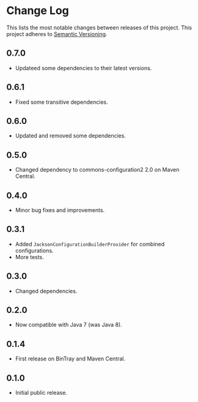 # Change Log
This lists the most notable changes between releases of this project.
This project adheres to [Semantic Versioning](http://semver.org/).

## 0.7.0

* Updateed some dependencies to their latest versions.

## 0.6.1

* Fixed some transitive dependencies.

## 0.6.0

* Updated and removed some dependencies.

## 0.5.0

* Changed dependency to commons-configuration2 2.0 on Maven Central.

## 0.4.0

* Minor bug fixes and improvements.

## 0.3.1

* Added `JacksonConfigurationBuilderProvider` for combined configurations.
* More tests.

## 0.3.0

* Changed dependencies.

## 0.2.0

* Now compatible with Java 7 (was Java 8).

## 0.1.4

* First release on BinTray and Maven Central.

## 0.1.0

* Initial public release.

